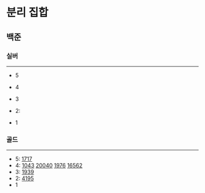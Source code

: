 # 분리 집합
## 
## 백준

### 실버

---

- 5
- 4
- 3
- 2:

- 1

### 골드

---

- 5:
[1717](1717%2F1717.md)
- 4:
[1043](1043%2F1043.md)
[20040](20040%2F20040.md)
[1976](1976%2F1976.md)
[16562](16562%2F16562.md)
- 3:
[1939](1939%2F1939.md)
- 2:
[4195](4195%2F4195.md)
- 1

